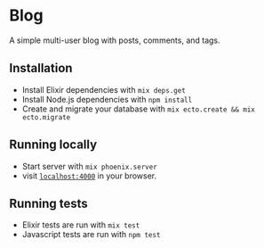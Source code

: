 # Blog

A simple multi-user blog with posts, comments, and tags.

## Installation

* Install Elixir dependencies with `mix deps.get`
* Install Node.js dependencies with `npm install`
* Create and migrate your database with `mix ecto.create && mix ecto.migrate`

## Running locally

* Start server with `mix phoenix.server`
* visit [`localhost:4000`](localhost:4000) in your browser.

## Running tests

* Elixir tests are run with `mix test`
* Javascript tests are run with `npm test`
